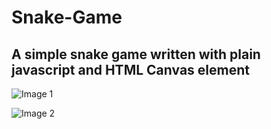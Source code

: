 # Snake-Game
## A simple snake game written with plain javascript and HTML Canvas element 

![Image 1](/1.png)

![Image 2](/2.png )

